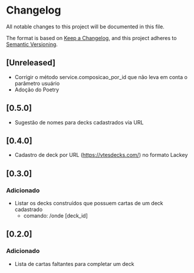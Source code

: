 # Changelog

All notable changes to this project will be documented in this file.

The format is based on [Keep a Changelog](https://keepachangelog.com/en/1.0.0/),
and this project adheres to [Semantic Versioning](https://semver.org/spec/v2.0.0.html).

## [Unreleased]
- Corrigir o método service.composicao_por_id que não leva em conta o parâmetro usuário
- Adoção do Poetry

## [0.5.0]
- Sugestão de nomes para decks cadastrados via URL

## [0.4.0]
- Cadastro de deck por URL (https://vtesdecks.com/) no formato Lackey

## [0.3.0]
### Adicionado
- Listar os decks construídos que possuem cartas de um deck cadastrado
  - comando: /onde [deck_id]

## [0.2.0]
### Adicionado
- Lista de cartas faltantes para completar um deck
